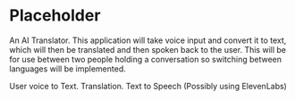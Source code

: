 # Placeholder

An AI Translator. This application will take voice input and convert it to text, which will then be translated and then spoken back to the user. This will be for use between two people holding a conversation so switching between languages will be implemented. 

User voice to Text.
Translation.
Text to Speech (Possibly using ElevenLabs)
